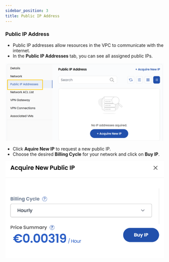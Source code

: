 ```yaml
---
sidebar_position: 3
title: Public IP Address
---
```


### **Public IP Address**

- Public IP addresses allow resources in the VPC to communicate with the internet.
- In the **Public IP Addresses** tab, you can see all assigned public IPs.

![alt text](images/vpc_net_5.png)

- Click **Aquire New IP** to request a new public IP. 
- Choose the desired **Billing Cycle** for your network and click on **Buy IP**.

![alt text](images/vpc_net_6.png)